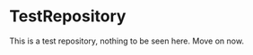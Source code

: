 TestRepository
==============

This is a test repository, nothing to be seen here. Move on now.  
 
 
  
 
 
  
   
 
   
    
  
    
  
   
 
  
   
  
  
  
  
